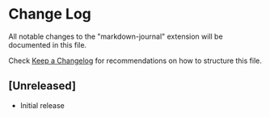 # Change Log

All notable changes to the "markdown-journal" extension will be documented in this file.

Check [Keep a Changelog](http://keepachangelog.com/) for recommendations on how to structure this file.

## [Unreleased]

- Initial release
